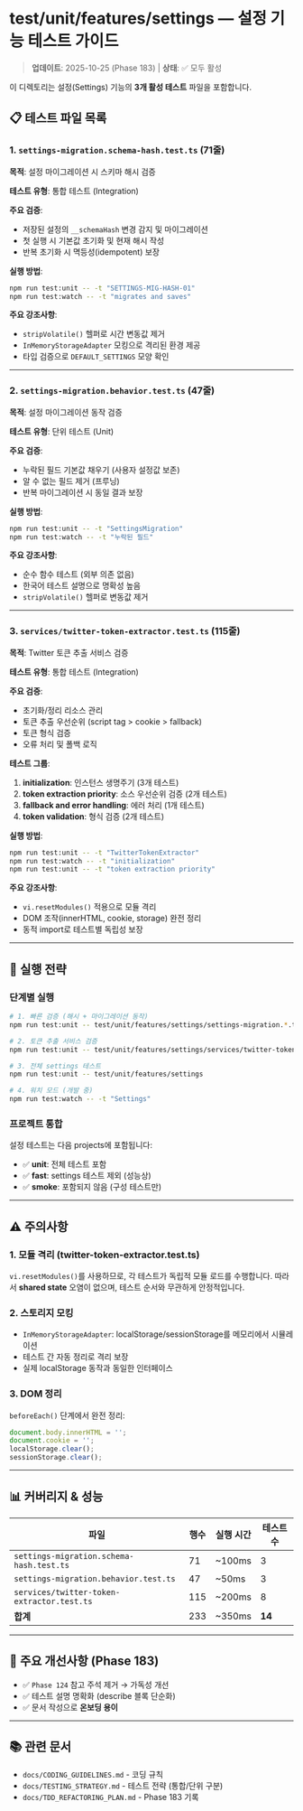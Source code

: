 # test/unit/features/settings — 설정 기능 테스트 가이드

> **업데이트**: 2025-10-25 (Phase 183) | **상태**: ✅ 모두 활성

이 디렉토리는 설정(Settings) 기능의 **3개 활성 테스트** 파일을 포함합니다.

## 📋 테스트 파일 목록

### 1. `settings-migration.schema-hash.test.ts` (71줄)

**목적**: 설정 마이그레이션 시 스키마 해시 검증

**테스트 유형**: 통합 테스트 (Integration)

**주요 검증**:

- 저장된 설정의 `__schemaHash` 변경 감지 및 마이그레이션
- 첫 실행 시 기본값 초기화 및 현재 해시 작성
- 반복 초기화 시 멱등성(idempotent) 보장

**실행 방법**:

```bash
npm run test:unit -- -t "SETTINGS-MIG-HASH-01"
npm run test:watch -- -t "migrates and saves"
```

**주요 강조사항**:

- `stripVolatile()` 헬퍼로 시간 변동값 제거
- `InMemoryStorageAdapter` 모킹으로 격리된 환경 제공
- 타입 검증으로 `DEFAULT_SETTINGS` 모양 확인

---

### 2. `settings-migration.behavior.test.ts` (47줄)

**목적**: 설정 마이그레이션 동작 검증

**테스트 유형**: 단위 테스트 (Unit)

**주요 검증**:

- 누락된 필드 기본값 채우기 (사용자 설정값 보존)
- 알 수 없는 필드 제거 (프루닝)
- 반복 마이그레이션 시 동일 결과 보장

**실행 방법**:

```bash
npm run test:unit -- -t "SettingsMigration"
npm run test:watch -- -t "누락된 필드"
```

**주요 강조사항**:

- 순수 함수 테스트 (외부 의존 없음)
- 한국어 테스트 설명으로 명확성 높음
- `stripVolatile()` 헬퍼로 변동값 제거

---

### 3. `services/twitter-token-extractor.test.ts` (115줄)

**목적**: Twitter 토큰 추출 서비스 검증

**테스트 유형**: 통합 테스트 (Integration)

**주요 검증**:

- 초기화/정리 리소스 관리
- 토큰 추출 우선순위 (script tag > cookie > fallback)
- 토큰 형식 검증
- 오류 처리 및 폴백 로직

**테스트 그룹**:

1. **initialization**: 인스턴스 생명주기 (3개 테스트)
2. **token extraction priority**: 소스 우선순위 검증 (2개 테스트)
3. **fallback and error handling**: 에러 처리 (1개 테스트)
4. **token validation**: 형식 검증 (2개 테스트)

**실행 방법**:

```bash
npm run test:unit -- -t "TwitterTokenExtractor"
npm run test:watch -- -t "initialization"
npm run test:unit -- -t "token extraction priority"
```

**주요 강조사항**:

- `vi.resetModules()` 적용으로 모듈 격리
- DOM 조작(innerHTML, cookie, storage) 완전 정리
- 동적 import로 테스트별 독립성 보장

---

## 🎯 실행 전략

### 단계별 실행

```bash
# 1. 빠른 검증 (해시 + 마이그레이션 동작)
npm run test:unit -- test/unit/features/settings/settings-migration.*.test.ts

# 2. 토큰 추출 서비스 검증
npm run test:unit -- test/unit/features/settings/services/twitter-token-extractor.test.ts

# 3. 전체 settings 테스트
npm run test:unit -- test/unit/features/settings

# 4. 워치 모드 (개발 중)
npm run test:watch -- -t "Settings"
```

### 프로젝트 통합

설정 테스트는 다음 projects에 포함됩니다:

- ✅ **unit**: 전체 테스트 포함
- ✅ **fast**: settings 테스트 제외 (성능상)
- ✅ **smoke**: 포함되지 않음 (구성 테스트만)

---

## ⚠️ 주의사항

### 1. 모듈 격리 (twitter-token-extractor.test.ts)

`vi.resetModules()`를 사용하므로, 각 테스트가 독립적 모듈 로드를 수행합니다.
따라서 **shared state** 오염이 없으며, 테스트 순서와 무관하게 안정적입니다.

### 2. 스토리지 모킹

- `InMemoryStorageAdapter`: localStorage/sessionStorage를 메모리에서 시뮬레이션
- 테스트 간 자동 정리로 격리 보장
- 실제 localStorage 동작과 동일한 인터페이스

### 3. DOM 정리

`beforeEach()` 단계에서 완전 정리:

```typescript
document.body.innerHTML = '';
document.cookie = '';
localStorage.clear();
sessionStorage.clear();
```

---

## 📊 커버리지 & 성능

| 파일                                       | 행수 | 실행 시간 | 테스트 수 |
| ------------------------------------------ | ---- | --------- | --------- |
| `settings-migration.schema-hash.test.ts`   | 71   | ~100ms    | 3         |
| `settings-migration.behavior.test.ts`      | 47   | ~50ms     | 3         |
| `services/twitter-token-extractor.test.ts` | 115  | ~200ms    | 8         |
| **합계**                                   | 233  | ~350ms    | **14**    |

---

## 🔧 주요 개선사항 (Phase 183)

- ✅ `Phase 124` 참고 주석 제거 → 가독성 개선
- ✅ 테스트 설명 명확화 (describe 블록 단순화)
- ✅ 문서 작성으로 **온보딩 용이**

---

## 📚 관련 문서

- `docs/CODING_GUIDELINES.md` - 코딩 규칙
- `docs/TESTING_STRATEGY.md` - 테스트 전략 (통합/단위 구분)
- `docs/TDD_REFACTORING_PLAN.md` - Phase 183 기록
